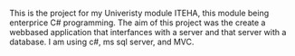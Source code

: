 This is the project for my Univeristy module ITEHA, this module being enterprice C# programming. The aim of this project was the create a webbased application that interfances with a server and that server with a database. I am using c#, ms sql server, and MVC.
